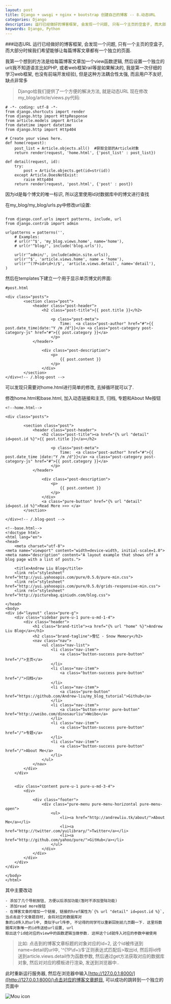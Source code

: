```yaml
---
layout: post
title: Django + uwsgi + nginx + bootstrap 创建自己的博客 -- 8.动态URL
categories: Django
description: 运行已经做好的博客框架, 会发现一个问题, 只有一个主页的空盒子, 而大部分时候我们希望能够让每篇博客文章都有一个独立的页面.
keywords: Django, Python
---
```



###动态URL
运行已经做好的博客框架, 会发现一个问题, 只有一个主页的空盒子, 而大部分时候我们希望能够让每篇博客文章都有一个独立的页面.

我第一个想到的方法是给每篇博客文章加一个view函数逻辑, 然后设置一个独立的url(我不知道语言比如PHP, 或者web框架rail等是如果解决的, 我是第一次仔细的学习web框架, 也没有前端开发经验), 但是这种方法耦合性太强, 而且用户不友好, 缺点非常多

> Django给我们提供了一个方便的解决方法, 就是动态URL
现在修改my_blog/article/views.py代码:

```
# -*- coding: utf-8 -*-
from django.shortcuts import render
from django.http import HttpResponse
from article.models import Article
from datetime import datetime
from django.http import Http404

# Create your views here.
def home(request):
    post_list = Article.objects.all()  #获取全部的Article对象
    return render(request, 'home.html', {'post_list' : post_list})

def detail(request, id):
    try:
        post = Article.objects.get(id=str(id))
    except Article.DoesNotExist:
        raise Http404
    return render(request, 'post.html', {'post' : post})
```

因为id是每个博文的唯一标识, 所以这里使用id对数据库中的博文进行查找

在my_blog/my_blog/urls.py中修改url设置:

```

from django.conf.urls import patterns, include, url
from django.contrib import admin

urlpatterns = patterns('',
    # Examples:
    # url(r'^$', 'my_blog.views.home', name='home'),
    # url(r'^blog/', include('blog.urls')),

    url(r'^admin/', include(admin.site.urls)),
    url(r'^$', 'article.views.home', name = 'home'),
    url(r'^(?P<id>\d+)/$', 'article.views.detail', name='detail'),
)
```

然后在templates下建立一个用于显示单页博文的界面:

```
#post.html

<div class="posts">
        <section class="post">
            <header class="post-header">
                <h2 class="post-title">{{ post.title }}</h2>

                    <p class="post-meta">
                        Time:  <a class="post-author" href="#">{{ post.date_time|date:"Y /m /d"}}</a> <a class="post-category post-category-js" href="#">{{ post.category }}</a>
                    </p>
            </header>

                <div class="post-description">
                    <p>
                        {{ post.content }}
                    </p>
                </div>
        </section>
</div><!-- /.blog-post -->

```

可以发现只需要对home.html进行简单的修改, 去掉循环就可以了.

修改home.html和base.html, 加入动态链接和主页, 归档, 专题和About Me按钮

```
<!--home.html-->

<div class="posts">

        <section class="post">
            <header class="post-header">
                <h2 class="post-title"><a href="{% url "detail" id=post.id %}">{{ post.title }}</a></h2>

                    <p class="post-meta">
                        Time:  <a class="post-author" href="#">{{ post.date_time |date:"Y /m /d"}}</a> <a class="post-category post-category-js" href="#">{{ post.category }}</a>
                    </p>
            </header>

                <div class="post-description">
                    <p>
                        {{ post.content }}
                    </p>
                </div>
                <a class="pure-button" href="{% url "detail" id=post.id %}">Read More >>> </a>
        </section>

</div><!-- /.blog-post -->

```

```
<!--base.html-->
<!doctype html>
<html lang="en">
<head>
    <meta charset="utf-8">
<meta name="viewport" content="width=device-width, initial-scale=1.0">
<meta name="description" content="A layout example that shows off a blog page with a list of posts.">

    <title>Andrew Liu Blog</title>
    <link rel="stylesheet" href="http://yui.yahooapis.com/pure/0.5.0/pure-min.css">
    <link rel="stylesheet" href="http://yui.yahooapis.com/pure/0.5.0/grids-responsive-min.css">
    <link rel="stylesheet" href="http://picturebag.qiniudn.com/blog.css">

</head>
<body>
<div id="layout" class="pure-g">
    <div class="sidebar pure-u-1 pure-u-md-1-4">
        <div class="header">
            <h1 class="brand-title"><a href="{% url "home" %}">Andrew Liu Blog</a></h1>
            <h2 class="brand-tagline">雪忆 - Snow Memory</h2>
            <nav class="nav">
                <ul class="nav-list">
                    <li class="nav-item">
                        <a class="button-success pure-button" href="/">主页</a>
                    </li>
                    <li class="nav-item">
                        <a class="button-success pure-button" href="/">归档</a>
                    </li>
                    <li class="nav-item">
                        <a class="pure-button" href="https://github.com/Andrew-liu/my_blog_tutorial">Github</a>
                    </li>
                    <li class="nav-item">
                        <a class="button-error pure-button" href="http://weibo.com/dinosaurliu">Weibo</a>
                    </li>
                    <li class="nav-item">
                        <a class="button-success pure-button" href="/">专题</a>
                    </li>
                    <li class="nav-item">
                        <a class="button-success pure-button" href="/">About Me</a>
                    </li>
                </ul>
            </nav>
        </div>
    </div>


    <div class="content pure-u-1 pure-u-md-3-4">
        <div>

            <div class="footer">
                <div class="pure-menu pure-menu-horizontal pure-menu-open">
                    <ul>
                        <li><a href="http://andrewliu.tk/about/">About Me</a></li>
                        <li><a href="http://twitter.com/yuilibrary/">Twitter</a></li>
                        <li><a href="http://github.com/yahoo/pure/">GitHub</a></li>
                    </ul>
                </div>
            </div>
        </div>
    </div>
</div>

</body>
</html>
```

其中主要改动

```
- 添加了几个导航按钮, 方便以后添加功能(暂时不添加登陆功能)
- 添加read more按钮
- 在博客文章的增加一个链接, 链接的href属性为`{% url "detail" id=post.id %}`, 当点击这个文章题目时, 会将对应的数据库对
象的id传入的url中, 类似于url传参, 不记得的同学可以重新回到前几页翻一下. 这里将数据库对象唯一的id传送给url设置, url
取出这个id给对应的view中的函数逻辑当做参数. 这样这个id就传入对应的参数中被使用
```


> 比如: 点击到的博客文章标题的对象对应的id=2, 这个id被传送到name=detail的url中, '^(?P<id>\d+)/$'正则表达式匹配后>取出id, 然后将id传送到article.views.detail作为函数参数, 然后通过get方法获取对应的数据库对象, 然后对对应的模板进行渲染, 发送到浏览器中..

此时重新运行服务器, 然后在浏览器中输入[http://127.0.0.1:8000/]([http://127.0.0.1:8000/)点击对应的博客文章题目, 可以成功的跳转到一个独立的页面中

![Mou icon](http://upload-images.jianshu.io/upload_images/1224641-ff2994d37a0a9587.png?imageMogr2/auto-orient/strip%7CimageView2/2/w/1240)